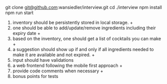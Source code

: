 git clone git@github.com:wansiedler/interview.git
cd ./interview
npm install
npm run start


1. inventory should be persistently stored in local storage. +
3. one should be able to add/update/remove ingredients including their expiry date +
4. based on the inventory, one should get a list of cocktails you can make +
5. a suggestion should show up if and only if all ingredients needed to make it are available and not expired. +
6. input should have validations
7. a web frontend following the mobile first approach  +
8. provide code comments when necessary  +
9. bonus points for tests
